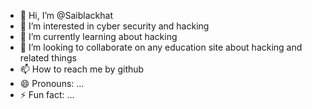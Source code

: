 - 👋 Hi, I’m @Saiblackhat
- 👀 I’m interested in cyber security and hacking
- 🌱 I’m currently learning about hacking
- 💞️ I’m looking to collaborate on any education site about hacking and related things
- 📫 How to reach me by github
- 😄 Pronouns: ...
- ⚡ Fun fact: ...

<!---
Saiblackhat/Saiblackhat is a ✨ special ✨ repository because its `README.md` (this file) appears on your GitHub profile.
You can click the Preview link to take a look at your changes.
--->
